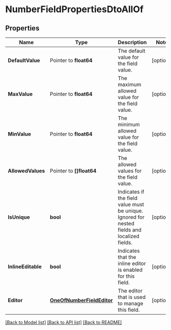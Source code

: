 # NumberFieldPropertiesDtoAllOf

## Properties

Name | Type | Description | Notes
------------ | ------------- | ------------- | -------------
**DefaultValue** | Pointer to **float64** | The default value for the field value. | [optional] 
**MaxValue** | Pointer to **float64** | The maximum allowed value for the field value. | [optional] 
**MinValue** | Pointer to **float64** | The minimum allowed value for the field value. | [optional] 
**AllowedValues** | Pointer to **[]float64** | The allowed values for the field value. | [optional] 
**IsUnique** | **bool** | Indicates if the field value must be unique. Ignored for nested fields and localized fields. | [optional] 
**InlineEditable** | **bool** | Indicates that the inline editor is enabled for this field. | [optional] 
**Editor** | [**OneOfNumberFieldEditor**](oneOf&lt;NumberFieldEditor&gt;.md) | The editor that is used to manage this field. | [optional] 

[[Back to Model list]](../README.md#documentation-for-models) [[Back to API list]](../README.md#documentation-for-api-endpoints) [[Back to README]](../README.md)


